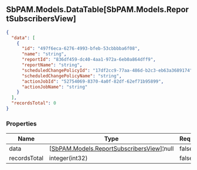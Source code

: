 
<h2 id="tocS_SbPAM.Models.DataTable[SbPAM.Models.ReportSubscribersView]">SbPAM.Models.DataTable[SbPAM.Models.ReportSubscribersView]</h2>

<a id="schemasbpam.models.datatable[sbpam.models.reportsubscribersview]"></a>
<a id="schema_SbPAM.Models.DataTable[SbPAM.Models.ReportSubscribersView]"></a>
<a id="tocSsbpam.models.datatable[sbpam.models.reportsubscribersview]"></a>
<a id="tocssbpam.models.datatable[sbpam.models.reportsubscribersview]"></a>

```json
{
  "data": [
    {
      "id": "497f6eca-6276-4993-bfeb-53cbbbba6f08",
      "name": "string",
      "reportId": "836df459-dc40-4aa1-972a-6eb0a864dff9",
      "reportName": "string",
      "scheduledChangePolicyId": "17df2cc9-77aa-486d-b2c3-eb63a3689174",
      "scheduledChangePolicyName": "string",
      "actionJobId": "52754069-8370-4a0f-82df-62ef71b95899",
      "actionJobName": "string"
    }
  ],
  "recordsTotal": 0
}

```

### Properties

|Name|Type|Required|Restrictions|Description|
|---|---|---|---|---|
|data|[[SbPAM.Models.ReportSubscribersView](#schemasbpam.models.reportsubscribersview)]¦null|false|none|none|
|recordsTotal|integer(int32)|false|none|none|


